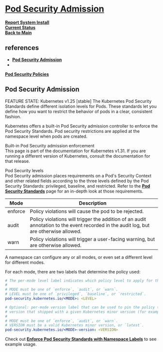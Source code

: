 
# **[Pod Security Admission](https://kubernetes.io/docs/concepts/security/pod-security-admission/)**

**[Report System Install](../../../../research_list.md)**\
**[Current Status](../../../../../development/status/weekly/current_status.md)**\
**[Back to Main](../../../../../README.md)**

## references

- **[Pod Security Admission](https://kubernetes.io/docs/concepts/security/pod-security-admission/)**
- **[](https://kubernetes.io/docs/concepts/security/pod-security-standards)**

 **[Pod Security Policies](https://overcast.blog/mastering-kubernetes-pod-security-policies-psp-d28c0ce0634d)**

## Pod Security Admission

FEATURE STATE: Kubernetes v1.25 [stable]
The Kubernetes Pod Security Standards define different isolation levels for Pods. These standards let you define how you want to restrict the behavior of pods in a clear, consistent fashion.

Kubernetes offers a built-in Pod Security admission controller to enforce the Pod Security Standards. Pod security restrictions are applied at the namespace level when pods are created.

Built-in Pod Security admission enforcement\
This page is part of the documentation for Kubernetes v1.31. If you are running a different version of Kubernetes, consult the documentation for that release.

Pod Security levels\
Pod Security admission places requirements on a Pod's Security Context and other related fields according to the three levels defined by the Pod Security Standards: privileged, baseline, and restricted. Refer to the **[Pod Security Standards](https://kubernetes.io/docs/concepts/security/pod-security-standards)** page for an in-depth look at those requirements.

| Mode    | Description                                                                                                                           |
|---------|---------------------------------------------------------------------------------------------------------------------------------------|
| enforce | Policy violations will cause the pod to be rejected.                                                                                  |
| audit   | Policy violations will trigger the addition of an audit annotation to the event recorded in the audit log, but are otherwise allowed. |
| warn    | Policy violations will trigger a user-facing warning, but are otherwise allowed.                                                      |

A namespace can configure any or all modes, or even set a different level for different modes.

For each mode, there are two labels that determine the policy used:

```yaml
# The per-mode level label indicates which policy level to apply for the mode.
#
# MODE must be one of `enforce`, `audit`, or `warn`.
# LEVEL must be one of `privileged`, `baseline`, or `restricted`.
pod-security.kubernetes.io/<MODE>: <LEVEL>

# Optional: per-mode version label that can be used to pin the policy to the
# version that shipped with a given Kubernetes minor version (for example v1.31).
#
# MODE must be one of `enforce`, `audit`, or `warn`.
# VERSION must be a valid Kubernetes minor version, or `latest`.
pod-security.kubernetes.io/<MODE>-version: <VERSION>
```

Check out **[Enforce Pod Security Standards with Namespace Labels](https://kubernetes.io/docs/tasks/configure-pod-container/enforce-standards-namespace-labels)** to see example usage.
